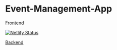 # Event-Management-App

[Frontend](https://zen-goldwasser-eec9a3.netlify.app)

[![Netlify Status](https://api.netlify.com/api/v1/badges/cc3191eb-0970-4cce-9729-966d60b3be06/deploy-status)](https://app.netlify.com/sites/zen-goldwasser-eec9a3/deploys)

[Backend](https://eventify-2aknj4a4kq-el.a.run.app)
